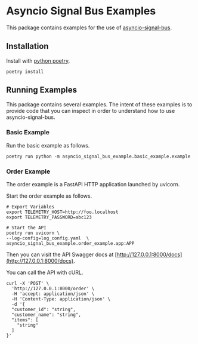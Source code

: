 # Asyncio Signal Bus Examples

This package contains examples for the use of [asyncio-signal-bus](https://github.com/OpenBuildRight/asyncio-signal-bus).

## Installation

Install with [python poetry](https://python-poetry.org/).

```shell
poetry install
```

## Running Examples
This package contains several examples. The intent of these examples is to provide 
code that you can inspect in order to understand how to use asyncio-signal-bus.

### Basic Example
Run the basic example as follows.

```shell
poetry run python -m asyncio_signal_bus_example.basic_example.example
```

### Order Example
The order example is a FastAPI HTTP application launched by uvicorn.

Start the order example as follows.
```shell
# Export Variables
export TELEMETRY_HOST=http://foo.localhost 
export TELEMETRY_PASSWORD=abc123 

# Start the API
poetry run uvicorn \
--log-config=log_config.yaml  \
asyncio_signal_bus_example.order_example.app:APP
```

Then you can visit the API Swagger docs at 
[http://127.0.0.1:8000/docs](http://127.0.0.1:8000/docs).

You can call the API with cURL.
```shell
curl -X 'POST' \
  'http://127.0.0.1:8000/order' \
  -H 'accept: application/json' \
  -H 'Content-Type: application/json' \
  -d '{
  "customer_id": "string",
  "customer_name": "string",
  "items": [
    "string"
  ]
}'
```